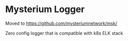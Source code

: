 # Mysterium Logger

Moved to https://github.com/mysteriumnetwork/msk/

Zero config logger that is compatible with k8s ELK stack